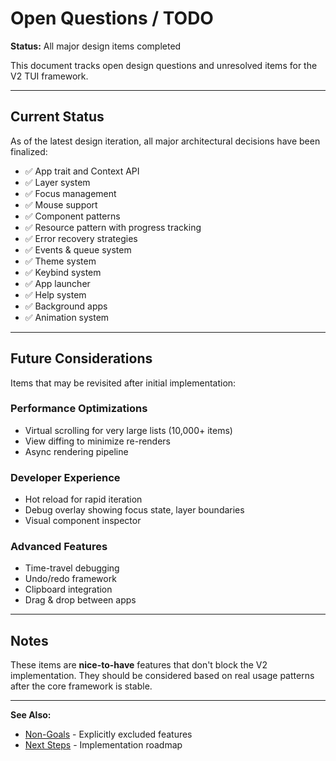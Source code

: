 # Open Questions / TODO

**Status:** All major design items completed

This document tracks open design questions and unresolved items for the V2 TUI framework.

---

## Current Status

As of the latest design iteration, all major architectural decisions have been finalized:

- ✅ App trait and Context API
- ✅ Layer system
- ✅ Focus management
- ✅ Mouse support
- ✅ Component patterns
- ✅ Resource pattern with progress tracking
- ✅ Error recovery strategies
- ✅ Events & queue system
- ✅ Theme system
- ✅ Keybind system
- ✅ App launcher
- ✅ Help system
- ✅ Background apps
- ✅ Animation system

---

## Future Considerations

Items that may be revisited after initial implementation:

### Performance Optimizations
- Virtual scrolling for very large lists (10,000+ items)
- View diffing to minimize re-renders
- Async rendering pipeline

### Developer Experience
- Hot reload for rapid iteration
- Debug overlay showing focus state, layer boundaries
- Visual component inspector

### Advanced Features
- Time-travel debugging
- Undo/redo framework
- Clipboard integration
- Drag & drop between apps

---

## Notes

These items are **nice-to-have** features that don't block the V2 implementation. They should be considered based on real usage patterns after the core framework is stable.

---

**See Also:**
- [Non-Goals](../00-overview.md#non-goals) - Explicitly excluded features
- [Next Steps](../00-overview.md#next-steps) - Implementation roadmap
